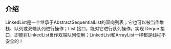 ## 介绍

LinkedList是一个继承于AbstractSequentialList的双向列表；它也可以被当作堆栈、队列或双端队列进行操作；List 接口，能对它进行队列操作。实现 Deque 接口，即能将LinkedList当作双端队列使用；LinkedList和ArrayList一样都是线程不安全的！

